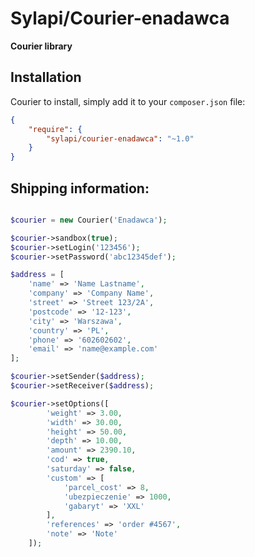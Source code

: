# Sylapi/Courier-enadawca

**Courier library**

## Installation

Courier to install, simply add it to your `composer.json` file:

```json
{
    "require": {
        "sylapi/courier-enadawca": "~1.0"
    }
}
```


## Shipping information:
```php

$courier = new Courier('Enadawca');

$courier->sandbox(true);
$courier->setLogin('123456');
$courier->setPassword('abc12345def');

$address = [
    'name' => 'Name Lastname',
    'company' => 'Company Name',
    'street' => 'Street 123/2A',
    'postcode' => '12-123',
    'city' => 'Warszawa',
    'country' => 'PL',
    'phone' => '602602602',
    'email' => 'name@example.com'
];

$courier->setSender($address);
$courier->setReceiver($address);

$courier->setOptions([
        'weight' => 3.00,
        'width' => 30.00,
        'height' => 50.00,
        'depth' => 10.00,
        'amount' => 2390.10,
        'cod' => true,
        'saturday' => false,
        'custom' => [
            'parcel_cost' => 8,
            'ubezpieczenie' => 1000,
            'gabaryt' => 'XXL'
        ],
        'references' => 'order #4567',
        'note' => 'Note'
    ]);
```
